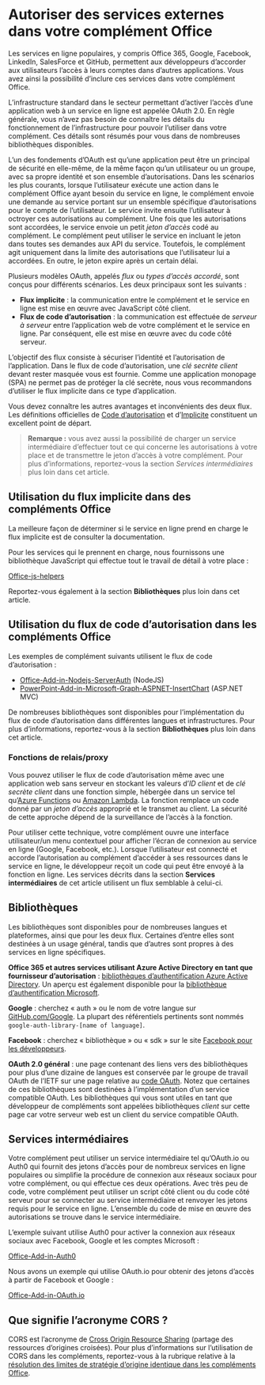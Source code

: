 # <a name="authorize-external-services-in-your-office-add-in"></a>Autoriser des services externes dans votre complément Office

Les services en ligne populaires, y compris Office 365, Google, Facebook, LinkedIn, SalesForce et GitHub, permettent aux développeurs d’accorder aux utilisateurs l’accès à leurs comptes dans d’autres applications. Vous avez ainsi la possibilité d’inclure ces services dans votre complément Office. 

L’infrastructure standard dans le secteur permettant d’activer l’accès d’une application web à un service en ligne est appelée OAuth 2.0. En règle générale, vous n’avez pas besoin de connaître les détails du fonctionnement de l’infrastructure pour pouvoir l’utiliser dans votre complément. Ces détails sont résumés pour vous dans de nombreuses bibliothèques disponibles.

L’un des fondements d’OAuth est qu’une application peut être un principal de sécurité en elle-même, de la même façon qu’un utilisateur ou un groupe, avec sa propre identité et son ensemble d’autorisations. Dans les scénarios les plus courants, lorsque l’utilisateur exécute une action dans le complément Office ayant besoin du service en ligne, le complément envoie une demande au service portant sur un ensemble spécifique d’autorisations pour le compte de l’utilisateur. Le service invite ensuite l’utilisateur à octroyer ces autorisations au complément. Une fois que les autorisations sont accordées, le service envoie un petit *jeton d’accès* codé au complément. Le complément peut utiliser le service en incluant le jeton dans toutes ses demandes aux API du service. Toutefois, le complément agit uniquement dans la limite des autorisations que l’utilisateur lui a accordées. En outre, le jeton expire après un certain délai.

Plusieurs modèles OAuth, appelés *flux* ou *types d’accès accordé*, sont conçus pour différents scénarios. Les deux principaux sont les suivants :

- **Flux implicite** : la communication entre le complément et le service en ligne est mise en œuvre avec JavaScript côté client.
- **Flux de code d’autorisation** : la communication est effectuée de *serveur à serveur* entre l’application web de votre complément et le service en ligne. Par conséquent, elle est mise en œuvre avec du code côté serveur.

L’objectif des flux consiste à sécuriser l’identité et l’autorisation de l’application. Dans le flux de code d’autorisation, une *clé secrète client* devant rester masquée vous est fournie. Comme une application monopage (SPA) ne permet pas de protéger la clé secrète, nous vous recommandons d’utiliser le flux implicite dans ce type d’application. 

Vous devez connaître les autres avantages et inconvénients des deux flux. Les définitions officielles de [Code d’autorisation](https://tools.ietf.org/html/rfc6749#section-1.3.1) et d’[Implicite](https://tools.ietf.org/html/rfc6749#section-1.3.2) constituent un excellent point de départ. 

>**Remarque :** vous avez aussi la possibilité de charger un service intermédiaire d’effectuer tout ce qui concerne les autorisations à votre place et de transmettre le jeton d’accès à votre complément. Pour plus d’informations, reportez-vous la section *Services intermédiaires* plus loin dans cet article.

## <a name="using-the-implicit-flow-in-office-add-ins"></a>Utilisation du flux implicite dans des compléments Office
La meilleure façon de déterminer si le service en ligne prend en charge le flux implicite est de consulter la documentation.

Pour les services qui le prennent en charge, nous fournissons une bibliothèque JavaScript qui effectue tout le travail de détail à votre place :

[Office-js-helpers](https://github.com/OfficeDev/office-js-helpers)

Reportez-vous également à la section **Bibliothèques** plus loin dans cet article.

## <a name="using-the-authorization-code-flow-in-office-add-ins"></a>Utilisation du flux de code d’autorisation dans les compléments Office

Les exemples de complément suivants utilisent le flux de code d’autorisation :

- [Office-Add-in-Nodejs-ServerAuth](https://github.com/OfficeDev/Office-Add-in-Nodejs-ServerAuth) (NodeJS)
- [PowerPoint-Add-in-Microsoft-Graph-ASPNET-InsertChart](https://github.com/OfficeDev/PowerPoint-Add-in-Microsoft-Graph-ASPNET-InsertChart) (ASP.NET MVC)

De nombreuses bibliothèques sont disponibles pour l’implémentation du flux de code d’autorisation dans différentes langues et infrastructures. Pour plus d’informations, reportez-vous à la section **Bibliothèques** plus loin dans cet article.

### <a name="relayproxy-functions"></a>Fonctions de relais/proxy

Vous pouvez utiliser le flux de code d’autorisation même avec une application web sans serveur en stockant les valeurs d’*ID client* et de *clé secrète client* dans une fonction simple, hébergée dans un service tel qu’[Azure Functions](https://azure.microsoft.com/en-us/services/functions) ou [Amazon Lambda](https://aws.amazon.com/lambda). La fonction remplace un code donné par un *jeton d’accès* approprié et le transmet au client. La sécurité de cette approche dépend de la surveillance de l’accès à la fonction.

Pour utiliser cette technique, votre complément ouvre une interface utilisateur/un menu contextuel pour afficher l’écran de connexion au service en ligne (Google, Facebook, etc.). Lorsque l’utilisateur est connecté et accorde l’autorisation au complément d’accéder à ses ressources dans le service en ligne, le développeur reçoit un code qui peut être envoyé à la fonction en ligne. Les services décrits dans la section **Services intermédiaires** de cet article utilisent un flux semblable à celui-ci. 

## <a name="libraries"></a>Bibliothèques

Les bibliothèques sont disponibles pour de nombreuses langues et plateformes, ainsi que pour les deux flux. Certaines d’entre elles sont destinées à un usage général, tandis que d’autres sont propres à des services en ligne spécifiques. 

**Office 365 et autres services utilisant Azure Active Directory en tant que fournisseur d’autorisation** : [bibliothèques d’authentification Azure Active Directory](https://azure.microsoft.com/en-us/documentation/articles/active-directory-authentication-libraries/). Un aperçu est également disponible pour la [bibliothèque d’authentification Microsoft](https://www.nuget.org/packages/Microsoft.Identity.Client).

**Google** : cherchez « auth » ou le nom de votre langue sur [GitHub.com/Google](https://github.com/google). La plupart des référentiels pertinents sont nommés `google-auth-library-[name of language]`.

**Facebook** : cherchez « bibliothèque » ou « sdk » sur le site [Facebook pour les développeurs](https://developers.facebook.com). 

**OAuth 2.0 général** : une page contenant des liens vers des bibliothèques pour plus d’une dizaine de langues est conservée par le groupe de travail OAuth de l’IETF sur une page relative au [code OAuth](http://oauth.net/code/). Notez que certaines de ces bibliothèques sont destinées à l’implémentation d’un service compatible OAuth. Les bibliothèques qui vous sont utiles en tant que développeur de compléments sont appelées bibliothèques *client* sur cette page car votre serveur web est un client du service compatible OAuth.

## <a name="middleman-services"></a>Services intermédiaires

Votre complément peut utiliser un service intermédiaire tel qu’OAuth.io ou Auth0 qui fournit des jetons d’accès pour de nombreux services en ligne populaires ou simplifie la procédure de connexion aux réseaux sociaux pour votre complément, ou qui effectue ces deux opérations. Avec très peu de code, votre complément peut utiliser un script côté client ou du code côté serveur pour se connecter au service intermédiaire et renvoyer les jetons requis pour le service en ligne. L’ensemble du code de mise en œuvre des autorisations se trouve dans le service intermédiaire. 

L’exemple suivant utilise Auth0 pour activer la connexion aux réseaux sociaux avec Facebook, Google et les comptes Microsoft :

[Office-Add-in-Auth0](https://github.com/OfficeDev/Office-Add-in-Auth0)

Nous avons un exemple qui utilise OAuth.io pour obtenir des jetons d’accès à partir de Facebook et Google :

[Office-Add-in-OAuth.io](https://github.com/OfficeDev/Office-Add-in-OAuth.io)

## <a name="what-is-cors"></a>Que signifie l’acronyme CORS ?

CORS est l’acronyme de [Cross Origin Resource Sharing](https://developer.mozilla.org/en-US/docs/Web/HTTP/Access_control_CORS) (partage des ressources d’origines croisées). Pour plus d’informations sur l’utilisation de CORS dans les compléments, reportez-vous à la rubrique relative à la [résolution des limites de stratégie d’origine identique dans les compléments Office](http://dev.office.com/docs/add-ins/develop/addressing-same-origin-policy-limitations).
